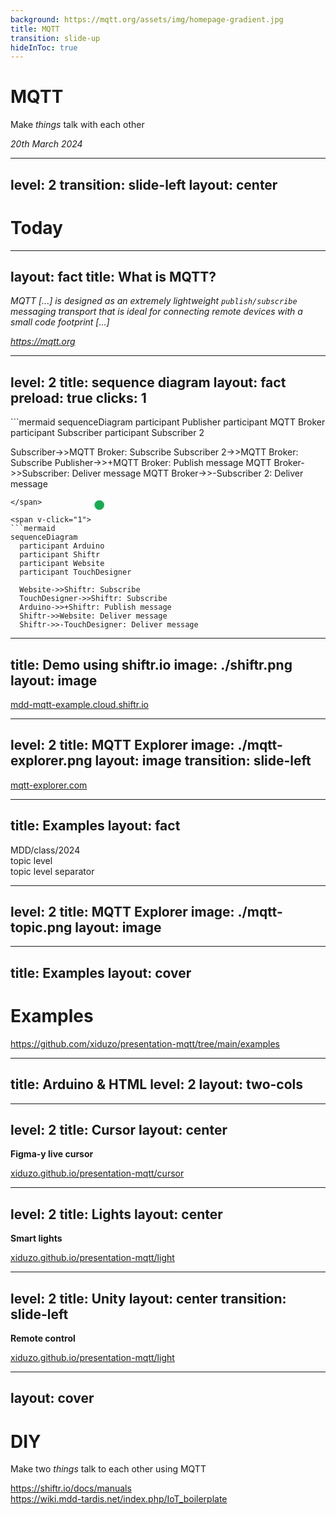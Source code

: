 ```yaml
---
background: https://mqtt.org/assets/img/homepage-gradient.jpg
title: MQTT
transition: slide-up
hideInToc: true
---
```


# MQTT

Make _things_ talk with each other

<time datetime="2024-03-20">_20th March 2024_</time>


---
level: 2
transition: slide-left
layout: center
---

# Today

<Toc maxDepth="1"></Toc>


---
layout: fact
title: What is MQTT?
---

<em class="text-5xl">
MQTT [...] is designed as an extremely lightweight <code class="underline underline-[#1BAA54]">publish/subscribe</code> messaging transport that is ideal for connecting remote devices with a small code footprint [...]
</em>

<cite>https://mqtt.org</cite>


---
level: 2
title: sequence diagram
layout: fact
preload: true
clicks: 1
---

<span v-click.hide="1">
```mermaid
sequenceDiagram
  participant Publisher
  participant MQTT Broker
  participant Subscriber
  participant Subscriber 2

  Subscriber->>MQTT Broker: Subscribe
  Subscriber 2->>MQTT Broker: Subscribe
  Publisher->>+MQTT Broker: Publish message
  MQTT Broker->>Subscriber: Deliver message
  MQTT Broker->>-Subscriber 2: Deliver message
```
</span>

<span v-click="1">
```mermaid
sequenceDiagram
  participant Arduino
  participant Shiftr
  participant Website
  participant TouchDesigner

  Website->>Shiftr: Subscribe
  TouchDesigner->>Shiftr: Subscribe
  Arduino->>+Shiftr: Publish message
  Shiftr->>Website: Deliver message
  Shiftr->>-TouchDesigner: Deliver message
```
</span>

<div class="animated-dot one"></div>
<div class="animated-dot two"></div>

<style>
  .slidev-vclick-target {
    transition: all 500ms ease;
  }

  .slidev-vclick-hidden {
    transform: scale(0);
    display: none;
  }

  @keyframes moveDotOne {
    0% {
      transform: translateX(127px) translateY(-220px);
      opacity: 1;
    }
    30% {
      transform: translateX(327px) translateY(-220px);
      opacity: 1;
    }
    60% {
      transform: translateX(327px) translateY(-166px);
      opacity: 1;
    }
    90% {
      transform: translateX(527px) translateY(-166px);
      opacity: 1;
    }
    95% {
      transform: translateX(527px) translateY(-166px);
      opacity: 0;
    }
    100% {
      transform: translateX(127px) translateY(-166px);
      opacity: 0;
    }
  }

  @keyframes moveDotTwo {
    0% {
      transform: translateX(127px) translateY(-220px);
      opacity: 1;
    }
    30% {
      transform: translateX(327px) translateY(-220px);
      opacity: 1;
    }
    60% {
      transform: translateX(327px) translateY(-111px);
      opacity: 1;
    }
    90% {
      transform: translateX(727px) translateY(-111px);
      opacity: 1;
    }
    95% {
      transform: translateX(727px) translateY(-111px);
      opacity: 0;
    }
    100% {
      transform: translateX(127px) translateY(-111px);
      opacity: 0;
    }
  }

  .animated-dot {
    content: ' ';
    width: 15px;
    height: 15px;
    background-color: #1BAA54;
    border-radius: 50%;
    position: absolute;
    animation-duration: 2s;
    animation-iteration-count: infinite;
  }

  .animated-dot.one {
    animation-name: moveDotOne;
  }

  .animated-dot.two {
    animation-name: moveDotTwo;
  }
</style>


---
title: Demo using shiftr.io
image: ./shiftr.png
layout: image
---

<div class="flex items-end justify-center h-full text-4xl">
  <a href="https://mdd-mqtt-example.cloud.shiftr.io">mdd-mqtt-example.cloud.shiftr.io</a>
</div>

---
level: 2
title: MQTT Explorer
image: ./mqtt-explorer.png
layout: image
transition: slide-left
---

<div class="flex items-end justify-center h-full text-4xl">
  <a href="https://mqtt-explorer.com/">mqtt-explorer.com</a>
</div>

---
title: Examples
layout: fact
---

<div class="text-7xl">MDD<span class="text-[#1BAA54]">/</span>class<span class="text-[#1BAA54]">/</span>2024</div>

<arrow x1="390" y1="410" x2="390" y2="320" color="#1BAA54" width="2" />
<arrow x1="580" y1="410" x2="580" y2="320" color="#1BAA54" width="2" />

<arrow x1="280" y1="130" x2="280" y2="230" color="#fff" width="2" />
<arrow x1="490" y1="130" x2="490" y2="230" color="#fff" width="2" />
<arrow x1="690" y1="130" x2="690" y2="230" color="#fff" width="2" />

<div class="text-3xl absolute top-15 left-105 italic">topic level</div>
<div class="text-3xl absolute top-110 left-88 italic text-[#1BAA54]">topic level separator</div>

---
level: 2
title: MQTT Explorer
image: ./mqtt-topic.png
layout: image
---

---
title: Examples
layout: cover
---

# Examples
https://github.com/xiduzo/presentation-mqtt/tree/main/examples

---
title: Arduino & HTML
level: 2
layout: two-cols
---


<template v-slot:default>

**Arduino***

```cpp
#include <WiFi.h>
#include <PubSubClient.h>

WiFiClient net;
// https://pubsubclient.knolleary.net
PubSubClient client(net);
client.setServer("<server>", "<port>");
client.setCallback(onMessageArrived)

const char* id = String(random(0xffff), HEX);
const char* topic = "<topic>";

void setup() {
  Serial.begin(9600);
  WiFi.begin("<ssid>", "<pass>");
  while (WiFi.status() != WL_CONNECTED) { delay(500); }
  client.connect(id, "<user>", "<pass>");
  client.subscribe(topic);
  client.publish(topic, "Hello from " + id);
}

void loop() { client.loop(); }

void onMessageArrived(char *topic, byte *message) {
  Serial.println("received: " + String((char*)message));
}
```

</template>
<template v-slot:right>

**HTML***

```html
<body>
  <script src="https://unpkg.com/mqtt/dist/mqtt.js"></script>

  <script>
    const id = Math.random().toString(36).substring(7);
    const topic = "<topic>";
    
    // https://www.npmjs.com/package/mqtt
    const client = mqtt.connect("<server>", { clientId: id });

    client.on("connect", function () {
      console.log("connected!");
      client.subscribe(topic);
      client.publish(topic, "Hello from " + id);
    });
    
    client.on("message", function (topic, message) {
      console.log("received '" + message + "' on " + topic);
    })
  </script>
</body>
```

<br/><br/>
\* All examples are based on this starter code
</template>

<style>
  .slidev-layout {
    padding: 0.5rem;
    grid-template-columns: 1fr 1fr;
    gap: 1rem;
  }
</style>

---
level: 2
title: Cursor
layout: center
---

**Figma-y live cursor**

<a href="https://xiduzo.github.io/presentation-mqtt/cursor" class="text-4xl">
  xiduzo.github.io/presentation-mqtt/cursor
</a>

---
level: 2
title: Lights
layout: center
---

**Smart lights**
<!-- This will be a website controlling an arduino LED and arduino light sensor making background -->
<a href="https://xiduzo.github.io/presentation-mqtt/light" class="text-4xl">
  xiduzo.github.io/presentation-mqtt/light
</a>

---
level: 2
title: Unity
layout: center
transition: slide-left
---

**Remote control**
<!-- This will be a website controlling an arduino LED -->
<a href="https://xiduzo.github.io/presentation-mqtt/light" class="text-4xl">
  xiduzo.github.io/presentation-mqtt/light
</a>

---
layout: cover
---

# DIY

Make two _things_ talk to each other using MQTT

https://shiftr.io/docs/manuals <br/>
https://wiki.mdd-tardis.net/index.php/IoT_boilerplate
